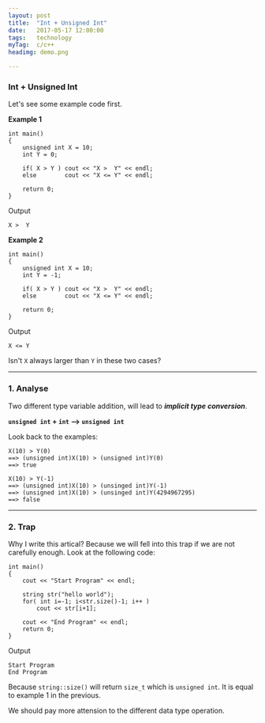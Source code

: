 ```yaml
---
layout: post
title:  "Int + Unsigned Int"
date:   2017-05-17 12:00:00
tags:	technology
myTag:	c/c++
headimg: demo.png

---
```


### Int + Unsigned Int

Let's see some example code first.

**Example 1**

	int main()
	{
		unsigned int X = 10;
		int Y = 0;
		
		if( X > Y )	cout << "X >  Y" << endl;
		else		cout << "X <= Y" << endl;

		return 0;
	}

Output

	X >  Y

**Example 2**

	int main()
	{
		unsigned int X = 10;
		int Y = -1;
		
		if( X > Y )	cout << "X >  Y" << endl;
		else		cout << "X <= Y" << endl;

		return 0;
	}
	
Output

	X <= Y

Isn't `X` always larger than `Y` in these two cases?

---

### 1. Analyse

Two different type variable addition, will lead to ***implicit type conversion***. 

**`unsigned int` + `int` --> `unsigned int`**

Look back to the examples:

	X(10) > Y(0) 
	==> (unsigned int)X(10) > (unsigned int)Y(0) 
	==> true

	X(10) > Y(-1) 
	==> (unsigned int)X(10) > (unsinged int)Y(-1) 
	==> (unsigned int)X(10) > (unsinged int)Y(4294967295) 
	==> false

---
### 2. Trap

Why I write this artical? Because we will fell into this trap if we are not carefully enough. Look at the following code:

	int main()
	{
		cout << "Start Program" << endl;

		string str("hello world");
		for( int i=-1; i<str.size()-1; i++ )	
			cout << str[i+1];

		cout << "End Program" << endl;
		return 0;
	}

Output

	Start Program
	End Program

Because `string::size()` will return `size_t` which is `unsigned int`. It is equal to example 1 in the previous. 

We should pay more attension to the different data type operation.
